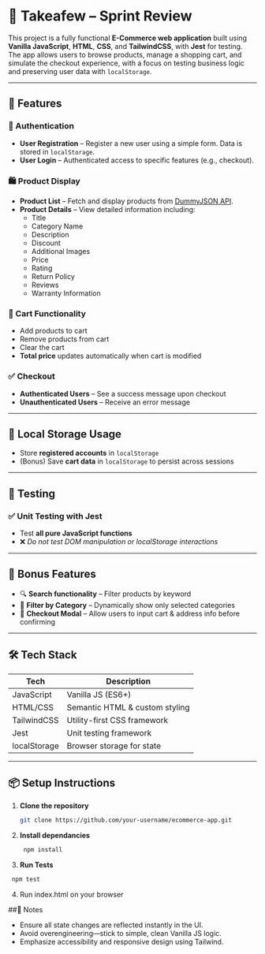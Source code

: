 # 🛒 Takeafew – Sprint Review

This project is a fully functional **E-Commerce web application** built using **Vanilla JavaScript**, **HTML**, **CSS**, and **TailwindCSS**, with **Jest** for testing. The app allows users to browse products, manage a shopping cart, and simulate the checkout experience, with a focus on testing business logic and preserving user data with `localStorage`.

---

## 🚀 Features

### 🔐 Authentication
- **User Registration** – Register a new user using a simple form. Data is stored in `localStorage`.
- **User Login** – Authenticated access to specific features (e.g., checkout).

### 🛍️ Product Display
- **Product List** – Fetch and display products from [DummyJSON API](https://dummyjson.com/products).
- **Product Details** – View detailed information including:
  - Title
  - Category Name
  - Description
  - Discount
  - Additional Images
  - Price
  - Rating
  - Return Policy
  - Reviews
  - Warranty Information

### 🛒 Cart Functionality
- Add products to cart
- Remove products from cart
- Clear the cart
- **Total price** updates automatically when cart is modified

### ✅ Checkout
- **Authenticated Users** – See a success message upon checkout
- **Unauthenticated Users** – Receive an error message

---

## 💾 Local Storage Usage
- Store **registered accounts** in `localStorage`
- (Bonus) Save **cart data** in `localStorage` to persist across sessions

---

## 🧪 Testing

### ✅ Unit Testing with Jest
- Test **all pure JavaScript functions**
- ❌ *Do not test DOM manipulation or localStorage interactions*

---

## 🎯 Bonus Features

- 🔍 **Search functionality** – Filter products by keyword
- 📂 **Filter by Category** – Dynamically show only selected categories
- 🧾 **Checkout Modal** – Allow users to input cart & address info before confirming

---

## 🛠️ Tech Stack

| Tech          | Description                   |
|---------------|-------------------------------|
| JavaScript    | Vanilla JS (ES6+)             |
| HTML/CSS      | Semantic HTML & custom styling|
| TailwindCSS   | Utility-first CSS framework   |
| Jest          | Unit testing framework        |
| localStorage  | Browser storage for state     |

---

## 📦 Setup Instructions

1. **Clone the repository**  
   ```bash
   git clone https://github.com/your-username/ecommerce-app.git
   ```

2. **Install dependancies**
   ```bash
    npm install
   ```

 3. **Run Tests**
   ```bash
    npm test
   ```
4. Run index.html on your browser

##📌 Notes

 - Ensure all state changes are reflected instantly in the UI.
 - Avoid overengineering—stick to simple, clean Vanilla JS logic.
 - Emphasize accessibility and responsive design using Tailwind.
